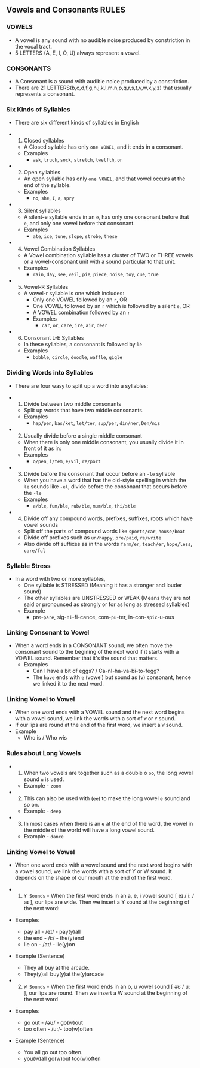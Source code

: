 ## Vowels and Consonants RULES

### VOWELS

- A vowel is any sound with no audible noise produced by constriction in the vocal tract.
- 5 LETTERS (A, E, I, O, U) always represent a vowel.

### CONSONANTS

- A Consonant is a sound with audible noice produced by a constriction.
- There are 21 LETTERS(b,c,d,f,g,h,j,k,l,m,n,p,q,r,s,t,v,w,x,y,z) that usually represents a consonant.

### Six Kinds of Syllables

- There are six different kinds of syllables in English
- 1. Closed syllables

  - A Closed syllable has only `one VOWEL`, and it ends in a consonant.
  - Examples
    - `ask`, `truck`, `sock`, `stretch`, `twelfth`, `on`

- 2. Open syllables

  - An open syllable has only `one VOWEL`, and that vowel occurs at the end of the syllable.
  - Examples
    - `no`, `she`, `I`, `a`, `spry`

- 3. Silent syllables

  - A silent-e syllable ends in an `e`, has only one consonant before that `e`, and only one vowel before that consonant.
  - Examples
    - `ate`, `ice`, `tune`, `slope`, `strobe`, `these`

- 4. Vowel Combination Syllables

  - A Vowel combination syllable has a cluster of TWO or THREE vowels or a vowel-consonant unit with a sound particular to that unit.
  - Examples
    - `rain`, `day`, `see`, `veil`, `pie`, `piece`, `noise`, `toy`, `cue`, `true`

- 5. Vowel-R Syllables

  - A vowel-r syllable is one which includes:
    - Only one VOWEL followed by an `r`, OR
    - One VOWEL followed by an `r` which is followed by a silent `e`, OR
    - A VOWEL combination followed by an `r`
    - Examples
      - `car`, `or`, `care`, `ire`, `air`, `deer`

- 6. Consonant L-E Syllables
  - In these syllables, a consonant is followed by `le`
  - Examples
    - `bobble`, `circle`, `doodle`, `waffle`, `gigle`

### Dividing Words into Syllables

- There are four wasy to split up a word into a syllables:
- 1. Divide between two middle consonants

  - Split up words that have two middle consonants.
  - Examples
    - `hap/pen`, `bas/ket`, `let/ter`, `sup/per`, `din/ner`, `Den/nis`

- 2. Usually divide before a single middle consonant

  - When there is only one middle consonant, you usually divide it in front of it as in:
  - Examples
    - `o/pen`, `i/tem`, `e/vil`, `re/port`

- 3. Divide before the consonant that occur before an `-le` syllable

  - When you have a word that has the old-style spelling in which the `-le` sounds like `-el`,
    divide before the consonant that occurs before the `-le`
  - Examples
    - `a/ble`, `fum/ble`, `rub/ble`, `mum/ble`, `thi/stle`

- 4. Divide off any compound words, prefixes, suffixes, roots which have vowel sounds
  - Split off the parts of compound words like `sports/car`, `house/boat`
  - Divide off prefixes such as `un/happy`, `pre/paid`, `re/write`
  - Also divide off suffixes as in the words `farm/er`, `teach/er`, `hope/less`, `care/ful`

### Syllable Stress

- In a word with two or more syllables,
  - One syllable is STRESSED (Meaning it has a stronger and louder sound)
  - The other syllables are UNSTRESSED or WEAK (Means they are not said or pronounced as strongly or for as long as stressed syllables)
  - Example
    - pre-`pare`, sig-`ni`-fi-cance, com-`pu`-ter, in-con-`spic`-u-ous

### Linking Consonant to Vowel

- When a word ends in a CONSONANT sound, we often move the consonant sound to the begining of the next word if it
  starts with a VOWEL sound. Remember that it's the sound that matters.
  - Examples
    - Can I have a bit of eggs? / Ca-nI-ha-va-bi-to-fegg?
    - The `have` ends with `e` (vowel) but sound as (v) consonant, hence we linked it to the next word.

### Linking Vowel to Vowel

- When one word ends with a VOWEL sound and the next word begins with a vowel sound, we link the words
  with a sort of `W` or `Y` sound.
- If our lips are round at the end of the first word, we insert a `W` sound.
- Example
  - Who is / Who wis

### Rules about Long Vowels

- 1. When two vowels are together such as a double o `oo`, the long vowel sound `u` is used.
  - Example - `zoom`
- 2. This can also be used with (`ee`) to make the long vowel `e` sound and so on.
  - Example - `deep`
- 3. In most cases when there is an `e` at the end of the word, the vowel in the middle of the world will have a long vowel sound.
  - Example - `dance`

### Linking Vowel to Vowel

- When one word ends with a vowel sound and the next word begins with a vowel sound, we link the words
  with a sort of Y or W sound. It depends on the shape of our mouth at the end of the first word.

- 1. `Y Sounds` - When the first word ends in an a, e, i vowel sound [ eɪ / i: / aɪ ], our lips are wide. Then we
     insert a Y sound at the beginning of the next word:

- Examples
  - pay all - /eɪ/ - pay(y)all
  - the end - /i:/ - the(y)end
  - lie on - /aɪ/ - lie(y)on
- Example (Sentence)

  - They all buy at the arcade.
  - They(y)all buy(y)at the(y)arcade

- 2. `W Sounds` - When the first word ends in an o, u vowel sound [ əʊ / u: ], our lips are round.
     Then we insert a W sound at the beginning of the next word
- Examples

  - go out - /əʊ/ - go(w)out
  - too often - /u:/- too(w)often

- Example (Sentence)
  - You all go out too often.
  - you(w)all go(w)out too(w)often
